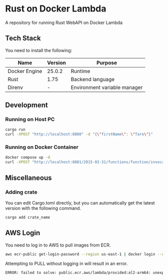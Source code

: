 # Rust on Docker Lambda

A repository for running Rust WebAPI on Docker Lambda

## Tech Stack

You need to install the following:

| Name          | Version | Purpose                      |
| ------------- | ------- | ---------------------------- |
| Docker Engine | 25.0.2  | Runtime                      |
| Rust          | 1.75    | Backend language             |
| Direnv        | -       | Environment variable manager |

## Development

### Running on Host PC

```sh
cargo run
curl -XPOST "http://localhost:8080" -d "{\"firstName\": \"Taro\"}"
```

### Running on Docker Container

```sh
docker compose up -d
curl -XPOST "http://localhost:8081/2015-03-31/functions/function/invocations" -d "{\"firstName\": \"Taro\"}"
```

## Miscellaneous

### Adding crate

You can edit Cargo.toml directly, but you can automatically get the latest version with the following command.

```sh
cargo add crate_name
```

## AWS Login

You need to log in to AWS to pull images from ECR.

```sh
aws ecr-public get-login-password --region us-east-1 | docker login --username AWS --password-stdin public.ecr.aws
```

Attempting to PULL without logging in will result in an error.

```sh
ERROR: failed to solve: public.ecr.aws/lambda/provided:al2-arm64: unexpected status from HEAD request to <https://public.ecr.aws/v2/lambda/provided/manifests/al2-arm64>: 403 Forbidden
```
